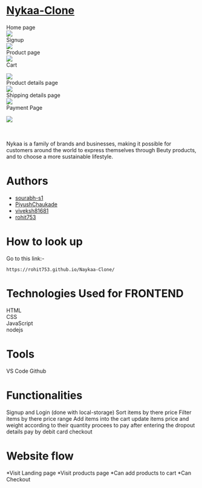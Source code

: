# [Nykaa-Clone](https://rohit753.github.io/Naykaa-Clone/)

Home page 
<br/>
<img src="https://miro.medium.com/max/1400/0*fvNdTeNzpw2cVrLX"></img>
 <br/>
Signup
 <br/>
<img src="https://miro.medium.com/max/732/0*GXO9DU8wOvdtKYkE"></img>
 <br/>
Product page
 <br/>
<img src="https://miro.medium.com/max/1400/0*EzNiHirPpkY7nrf7"></img>
 <br/>
 Cart
  <br/>

<img src="https://miro.medium.com/max/1400/0*_H0noWlFzy98tmAk"></img>
 <br/>
 Product details page
  <br/>
<img src="https://miro.medium.com/max/1400/0*mJcdeL7WGE-h5YwW"></img>
 <br/>
 Shipping details page
  <br/>
<img src="https://miro.medium.com/max/1400/0*W3zS2o4iV3RV-d52"></img>
 <br/>
 Payment Page
  <br/>
<!-- <img src=""></img> -->
<img src="https://miro.medium.com/max/1400/0*ulQW69EgLdGLKevt"></img>
 <br/>
  <br/>
   <br/>
   

Nykaa is a family of brands and businesses, making it possible for customers around the world to express themselves through Beuty products, and to choose a more sustainable lifestyle.

# Authors
- [sourabh-s1](https://github.com/sourabh-s1)
- [PiyushChaukade](https://github.com/PiyushChaukade)
- [viveksh81681](https://github.com/viveksh81681)
- [rohit753](https://github.com/rohit753)

# How to look up

Go to this link:-

```
https://rohit753.github.io/Naykaa-Clone/
```

# Technologies Used for FRONTEND
HTML <br/>
CSS <br/>
JavaScript <br/>
nodejs <br/>


# Tools
VS Code
Github

# Functionalities
Signup and Login (done with local-storage)
Sort items by there price
Filter items by there price range
Add items into the cart
update items price and weight according to their quantity
procees to pay after entering the dropout details
pay by debit card
checkout

# Website flow
*Visit Landing page
*Visit products page
*Can add products to cart
*Can Checkout
